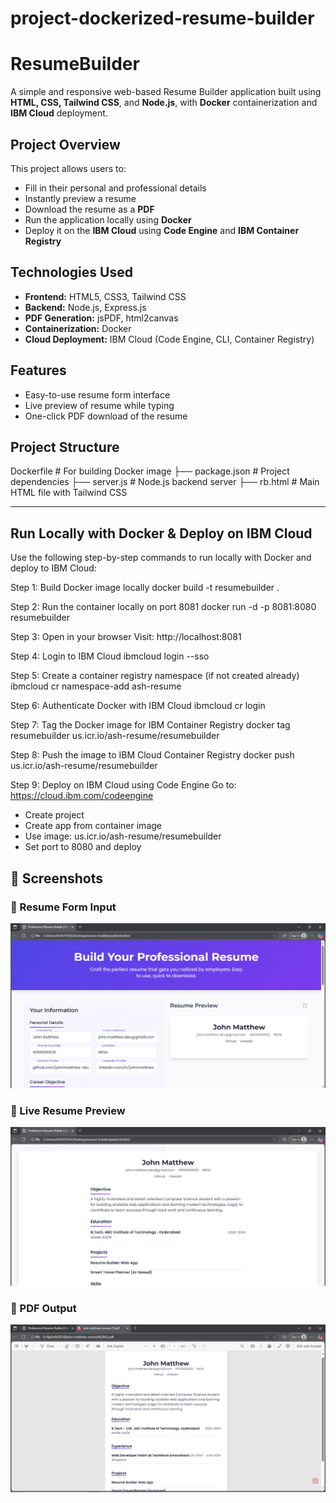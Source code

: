 # project-dockerized-resume-builder
# ResumeBuilder

A simple and responsive web-based Resume Builder application built using **HTML, CSS, Tailwind CSS**, and **Node.js**, with **Docker** containerization and **IBM Cloud** deployment.

##  Project Overview

This project allows users to:
- Fill in their personal and professional details
- Instantly preview a resume
- Download the resume as a **PDF**
- Run the application locally using **Docker**
- Deploy it on the **IBM Cloud** using **Code Engine** and **IBM Container Registry**

## Technologies Used

- **Frontend:** HTML5, CSS3, Tailwind CSS
- **Backend:** Node.js, Express.js
- **PDF Generation:** jsPDF, html2canvas
- **Containerization:** Docker
- **Cloud Deployment:** IBM Cloud (Code Engine, CLI, Container Registry)

##  Features

-  Easy-to-use resume form interface
-  Live preview of resume while typing
-  One-click PDF download of the resume

##  Project Structure
   Dockerfile # For building Docker image
├── package.json # Project dependencies
├── server.js # Node.js backend server
├── rb.html # Main HTML file with Tailwind CSS


---

##  Run Locally with Docker & Deploy on IBM Cloud

Use the following step-by-step commands to run locally with Docker and deploy to IBM Cloud:


Step 1: Build Docker image locally
docker build -t resumebuilder .

Step 2: Run the container locally on port 8081
docker run -d -p 8081:8080 resumebuilder

Step 3: Open in your browser
Visit: http://localhost:8081

Step 4: Login to IBM Cloud
ibmcloud login --sso

Step 5: Create a container registry namespace (if not created already)
ibmcloud cr namespace-add ash-resume

Step 6: Authenticate Docker with IBM Cloud
ibmcloud cr login

Step 7: Tag the Docker image for IBM Container Registry
docker tag resumebuilder us.icr.io/ash-resume/resumebuilder

Step 8: Push the image to IBM Cloud Container Registry
docker push us.icr.io/ash-resume/resumebuilder

Step 9: Deploy on IBM Cloud using Code Engine
Go to: https://cloud.ibm.com/codeengine
- Create project
- Create app from container image
- Use image: us.icr.io/ash-resume/resumebuilder
- Set port to 8080 and deploy


## 📸 Screenshots

### 📝 Resume Form Input
![Form View](screenshots/formview.png)

### 👀 Live Resume Preview
![Live Preview](screenshots/resume-preview.png)

### 📄 PDF Output
![PDF Screenshot](screenshots/generatedpdf.png)










